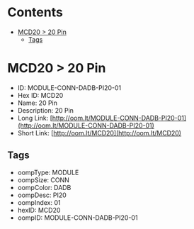 



Contents
========

* [MCD20 > 20 Pin](#mcd20--20-pin)
	* [Tags](#tags)

# MCD20 > 20 Pin

- ID: MODULE-CONN-DADB-PI20-01
- Hex ID: MCD20
- Name: 20 Pin
- Description: 20 Pin
- Long Link: [http://oom.lt/MODULE-CONN-DADB-PI20-01](http://oom.lt/MODULE-CONN-DADB-PI20-01)
- Short Link: [http://oom.lt/MCD20](http://oom.lt/MCD20)

## Tags

- oompType: MODULE
- oompSize: CONN
- oompColor: DADB
- oompDesc: PI20
- oompIndex: 01
- hexID: MCD20
- oompID: MODULE-CONN-DADB-PI20-01
